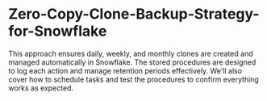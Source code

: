 # Zero-Copy-Clone-Backup-Strategy-for-Snowflake
This approach ensures daily, weekly, and monthly clones are created and managed automatically in Snowflake. The stored procedures are designed to log each action and manage retention periods effectively. We'll also cover how to schedule tasks and test the procedures to confirm everything works as expected.

